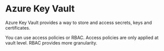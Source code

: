 # Azure Key Vault

Azure Key Vault provides a way to store and access secrets, keys and certificates.

You can use access policies or RBAC. Access policies are only applied at vault level.
RBAC provides more granularity.